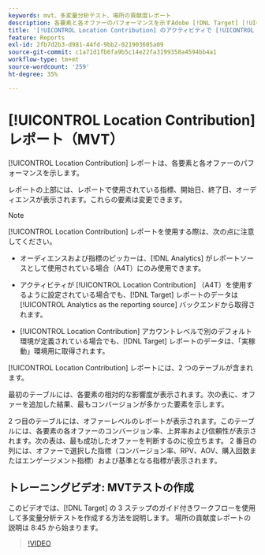 ```yaml
---
keywords: mvt、多変量分析テスト、場所の貢献度レポート
description: 各要素と各オファーのパフォーマンスを示すAdobe [!DNL Target] [!UICONTROL Experience Targeting] アクティビティに対する場所の貢献度レポートの使用方法を説明します。
title: '[!UICONTROL Location Contribution] のアクティビティで [!UICONTROL Multivariate Test] レポートを使用する方法'
feature: Reports
exl-id: 2fb7d2b3-d981-44fd-9bb2-021903605a09
source-git-commit: c1a71d1fb6fa9b5c14e22fa3199358a4594bb4a1
workflow-type: tm+mt
source-wordcount: '259'
ht-degree: 35%

---
```


# [!UICONTROL Location Contribution] レポート（MVT）

[!UICONTROL Location Contribution] レポートは、各要素と各オファーのパフォーマンスを示します。

レポートの上部には、レポートで使用されている指標、開始日、終了日、オーディエンスが表示されます。これらの要素は変更できます。

>[!NOTE]
>
>[!UICONTROL Location Contribution] レポートを使用する際は、次の点に注意してください。
>
>* オーディエンスおよび指標のピッカーは、[!DNL Analytics] がレポートソースとして使用されている場合（A4T）にのみ使用できます。
>
>* アクティビティが [!UICONTROL Location Contribution] （A4T）を使用するように設定されている場合でも、[!DNL Target] レポートのデータは [!UICONTROL Analytics as the reporting source] バックエンドから取得されます。
>
>* [!UICONTROL Location Contribution] アカウントレベルで別のデフォルト環境が定義されている場合でも、[!DNL Target] レポートのデータは、「実稼動」環境用に取得されます。

[!UICONTROL Location Contribution] レポートには、2 つのテーブルが含まれます。

最初のテーブルには、各要素の相対的な影響度が表示されます。次の表に、オファーを追加した結果、最もコンバージョンが多かった要素を示します。

2 つ目のテーブルには、オファーレベルのレポートが表示されます。このテーブルには、各要素の各オファーのコンバージョン率、上昇率および信頼性が表示されます。次の表は、最も成功したオファーを判断するのに役立ちます。 2 番目の列には、オファーで選択した指標（コンバージョン率、RPV、AOV、購入回数またはエンゲージメント指標）および基準となる指標が表示されます。

## トレーニングビデオ: MVTテストの作成

このビデオでは、[!DNL Target] の 3 ステップのガイド付きワークフローを使用して多変量分析テストを作成する方法を説明します。 場所の貢献度レポートの説明は 8:45 から始まります。

>[!VIDEO](https://video.tv.adobe.com/v/29957?captions=jpn)
